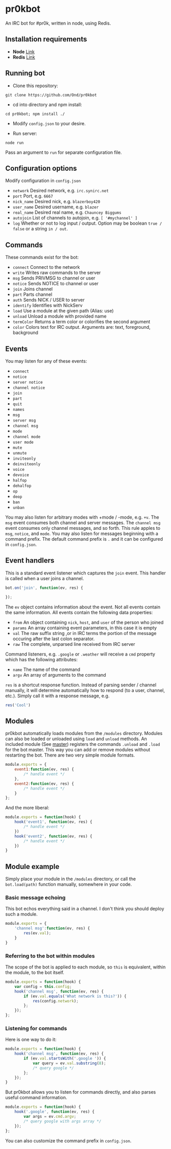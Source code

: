 # pr0kbot

An IRC bot for #pr0k, written in node, using Redis.

## Installation requirements

+ **Node** [Link](http://nodejs.org/download/)
+ **Redis** [Link](http://redis.io/download)

## Running bot

* Clone this repository:

```code
git clone https://github.com/Ond/pr0kbot
```

* cd into directory and npm install:

```code
cd pr0kbot; npm install ./
```

* Modify `config.json` to your desire. 

* Run server:

```code
node run
```

Pass an argument to `run` for separate configuration file.

## Configuration options

Modify configuration in `config.json`

+ `network` Desired network, e.g. `irc.synirc.net`
+ `port` Port, e.g. `6667`
+ `nick_name` Desired nick, e.g. `blazerboy420`
+ `user_name` Desired username, e.g. `blazer`
+ `real_name` Desired real name, e.g. `Chauncey Biggums`
+ `autojoin` List of channels to autojoin, e.g. `[ '#mychannel' ]`
+ `log` Whether or not to log input / output. Option may be boolean `true / false` or a string `in / out`.

## Commands

These commands exist for the bot:

+ `connect` Connect to the network
+ `write` Writes raw commands to the server
+ `msg` Sends PRIVMSG to channel or user
+ `notice` Sends NOTICE to channel or user
+ `join` Joins channel
+ `part` Parts channel
+ `auth` Sends NICK / USER to server
+ `identify` Identifies with NickServ
+ `load` Use a module at the given path (Alias: use)
+ `unload` Unload a module with provided name
+ `termColor` Returns a term color or colorifies the second argument
+ `color` Colors text for IRC output. Arguments are: text, foreground, background

## Events

You may listen for any of these events:

+ `connect`
+ `notice`
+ `server notice`
+ `channel notice`
+ `join`
+ `part`
+ `quit`
+ `names`
+ `msg`
+ `server msg`
+ `channel msg`
+ `mode`
+ `channel mode`
+ `user mode`
+ `mute`
+ `unmute`
+ `inviteonly`
+ `deinviteonly`
+ `voice`
+ `devoice`
+ `halfop`
+ `dehalfop`
+ `op`
+ `deop`
+ `ban`
+ `unban`

You may also listen for arbitrary modes with +mode / -mode, e.g. `+v`. The `msg` event consumes both channel and server messages. The `channel msg` event consumes only channel messages, and so forth. This rule apples to `msg`, `notice`, and `mode`. You may also listen for messages beginning with a command prefix. The default command prefix is `.` and it can be configured in `config.json`.

## Event handlers

This is a standard event listener which captures the `join` event. This handler is called when a user joins a channel.

```js
bot.on('join', function(ev, res) {

});
```

The `ev` object contains information about the event. Not all events contain the same information. All events contain the following data properties:

+ `from` An object containing `nick`, `host`, and `user` of the person who joined
+ `params` An array containing event parameters, in this case it is empty
+ `val` The raw suffix string ,or in IRC terms the portion of the message occuring after the last colon separator.
+ `raw` The complete, unparsed line received from IRC server

Command listeners, e.g. `.google` or `.weather` will receive a `cmd` property which has the following attributes:

+ `name` The name of the command
+ `argv` An array of arguments to the command

`res` is a shortcut response function. Instead of parsing sender / channel manually, it will determine automatically how to respond (to a user, channel, etc.). Simply call it with a response message, e.g.

```js
res('Cool')
```

## Modules

pr0kbot automatically loads modules from the `/modules` directory. Modules can also be loaded or unloaded using `load` and `unload` methods. An included module (See [master]()) registers the commands `.unload` and `.load` for the bot master. This way you can add or remove modules without restarting the bot. There are two very simple module formats.

```js
module.exports = {
    event1:function(ev, res) {
        /* handle event */
    },
    event2:function(ev, res) {
        /* handle event */
    }
};
```

And the more liberal:

```js
module.exports = function(hook) {
    hook('event1', function(ev, res) {
        /* handle event */
    })
    hook('event2', function(ev, res) {
        /* handle event */
    })
}
```

## Module example

Simply place your module in the `/modules` directory, or call the `bot.load(path)` function manually, somewhere in your code.

### Basic message echoing

This bot echos everything said in a channel. I don't think you should deploy such a module.

```js
module.exports = {
    'channel msg':function(ev, res) {
        res(ev.val);
    }
}
```

### Referring to the bot within modules

The scope of the bot is applied to each module, so `this` is equivalent, within the module, to the bot itself.

```js
module.exports = function(hook) {
    var config = this.config;
    hook('channel msg', function(ev, res) {
        if (ev.val.equals('What network is this?')) {
            res(config.network);
        };
    });
};
```

### Listening for commands

Here is one way to do it:

```js
module.exports = function(hook) {
    hook('channel msg', function(ev, res) {
        if (ev.val.startsWith('.google ')) {
            var query = ev.val.substring(8);
            /* query google */
        };
    });
}
```

But pr0kbot allows you to listen for commands directly, and also parses useful command information.

```js
module.exports = function(hook) {
    hook('.google', function(ev, res) {
        var args = ev.cmd.argv;
        /* query google with args array */
    });
};
```

You can also customize the command prefix in `config.json`.
